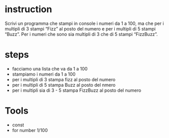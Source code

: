 # instruction
Scrivi un programma che stampi in console i numeri da 1 a 100, ma che per i multipli di 3 stampi “Fizz” al posto del numero e per i multipli di 5 stampi “Buzz”. Per i numeri che sono sia multipli di 3 che di 5 stampi “FizzBuzz”.


# steps
- facciamo una lista che va da 1 a 100
- stampiamo i numeri da 1 a 100
- per i multipli di 3 stampa fizz al posto del numero
- per i multipli di 5 stampa Buzz al posto del nmero
- per i multipli sia di 3 - 5 stampa FizzBuzz al posto del numero




# Tools
- const
- for number 1/100
